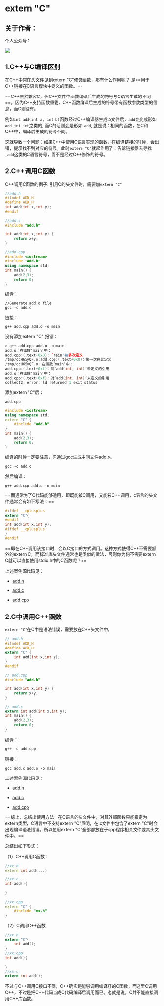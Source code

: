 # extern "C"

## 关于作者：

个人公众号：

![](../img/wechat.jpg)

## 1.C++与C编译区别

在C++中常在头文件见到extern "C"修饰函数，那有什么作用呢？ 是==用于C++链接在C语言模块中定义的函数。==

==C++虽然兼容C，但C++文件中函数编译后生成的符号与C语言生成的不同==。因为C++支持函数重载，C++函数编译后生成的符号带有函数参数类型的信息，而C则没有。

例如`int add(int a, int b)`函数经过C++编译器生成.o文件后，`add`会变成形如`add_int_int`之类的, 而C的话则会是形如`_add`, 就是说：相同的函数，在C和C++中，编译后生成的符号不同。

这就导致一个问题：如果C++中使用C语言实现的函数，在编译链接的时候，会出错，提示找不到对应的符号。此时`extern "C"`就起作用了：告诉链接器去寻找`_add`这类的C语言符号，而不是经过C++修饰的符号。

## 2.C++调用C函数

C++调用C函数的例子: 引用C的头文件时，需要加`extern "C"`

```c++
//add.h
#ifndef ADD_H
#define ADD_H
int add(int x,int y);
#endif

//add.c
#include "add.h"

int add(int x,int y) {
    return x+y;
}

//add.cpp
#include <iostream>
#include "add.h"
using namespace std;
int main() {
    add(2,3);
    return 0;
}
```

编译：

```
//Generate add.o file
gcc -c add.c
```

链接：

```
g++ add.cpp add.o -o main
```

没有添加extern "C" 报错：

```c++
> g++ add.cpp add.o -o main                                   
add.o：在函数‘main’中：
add.cpp:(.text+0x0): `main'被多次定义
/tmp/ccH65yQF.o:add.cpp:(.text+0x0)：第一次在此定义
/tmp/ccH65yQF.o：在函数‘main’中：
add.cpp:(.text+0xf)：对‘add(int, int)’未定义的引用
add.o：在函数‘main’中：
add.cpp:(.text+0xf)：对‘add(int, int)’未定义的引用
collect2: error: ld returned 1 exit status
```

添加extern "C"后：

`add.cpp`

```c++
#include <iostream>
using namespace std;
extern "C" {
    #include "add.h"
}
int main() {
    add(2,3);
    return 0;
}
```

编译的时候一定要注意，先通过gcc生成中间文件add.o。

```
gcc -c add.c 
```

然后编译：

```
g++ add.cpp add.o -o main
```

==而通常为了C代码能够通用，即既能被C调用，又能被C++调用，c语言的头文件通常会有如下写法：==

```c
#ifdef __cplusplus
extern "C"{
#endif
int add(int x,int y);
#ifdef __cplusplus
}
#endif
```

==即在C++调用该接口时，会以C接口的方式调用。这种方式使得C++不需要额外的extern C，而标准库头文件通常也是类似的做法，否则你为何不需要extern C就可以直接使用stdio.h中的C函数呢？==


上述案例源代码见：

- [add.h](extern_c++/add.h)

- [add.c](extern_c++/add.c)

- [add.cpp](extern_c++/add.cpp)

## 2.C中调用C++函数

`extern "C"`在C中是语法错误，需要放在C++头文件中。

```c
// add.h
#ifndef ADD_H
#define ADD_H
extern "C" {
    int add(int x,int y);
}
#endif

// add.cpp
#include "add.h"

int add(int x,int y) {
    return x+y;
}

// add.c
extern int add(int x,int y);
int main() {
    add(2,3);
    return 0;
}
```

编译：

```c
g++ -c add.cpp
```

链接：

```
gcc add.c add.o -o main
```

上述案例源代码见：

- [add.h](extern_c/add.h)

- [add.c](extern_c/add.c)

- [add.cpp](extern_c/add.cpp)

==综上，总结出使用方法，在C语言的头文件中，对其外部函数只能指定为extern类型，C语言中不支持extern "C"声明，在.c文件中包含了extern "C"时会出现编译语法错误。所以使用extern "C"全部都放在于cpp程序相关文件或其头文件中。==

总结出如下形式：

（1）C++调用C函数：

```c++
//xx.h
extern int add(...)

//xx.c
int add(){
    
}

//xx.cpp
extern "C" {
    #include "xx.h"
}
```

（2）C调用C++函数

```c
//xx.h
extern "C"{
    int add();
}
//xx.cpp
int add(){
    
}
//xx.c
extern int add();
```


不过与C++调用C接口不同，C++确实是能够调用编译好的C函数，而这里C调用C++，不过是把C++代码当成C代码编译后调用而已。也就是说，C并不能直接调用C++库函数。
